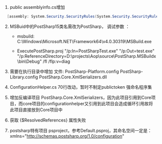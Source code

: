 
1. public assemblyinfo.cs增加
``` cs
  [assembly: System.Security.SecurityRules(System.Security.SecurityRuleSet.Level1)] 
```
2. MSBuid中的PostSharp15类名需改为PostSharp，
   调试参数 ：
   - msbuild:  C:\Windows\Microsoft.NET\Framework64\v4.0.30319\MSBuild.exe

   - ExecutePostSharp.proj "/p:In=PostSharpTest.exe" "/p:Out=test.exe" "/p:ReferenceDirectory=D:\projects\Aop\source\PostSharp.MSBuildx\bin\Debug" /fl /flp:v=diag

3. 需要在执行目录中增加 文件:
    PostSharp-Platform.config
    PostSharp-Library.config
    PostSharp.Core.XmlSerializers.dll
4. ConfigurationHelper.cs 70行改动，暂时不制定publictoken 强命名程序集
5. 增加反编译项目 PostSharp.Core.XmlSerializers，因为此项目引用到Core项目，而core项目的configurationhelper又引用到此项目会造成循环引用故将此项目直接放到Core项目中
6. 获取 {$ResolvedReferences} 属性失败
7. postsharp特有项目 psproject，参考Default.psproj，其命名空间一定是：
    xmlns="http://schemas.postsharp.org/1.0/configuration"

